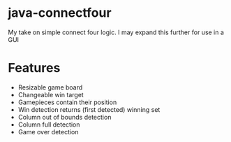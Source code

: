 # java-connectfour
My take on simple connect four logic.  I may expand this further for use in a GUI

# Features
* Resizable game board
* Changeable win target
* Gamepieces contain their position
* Win detection returns (first detected) winning set
* Column out of bounds detection
* Column full detection
* Game over detection
